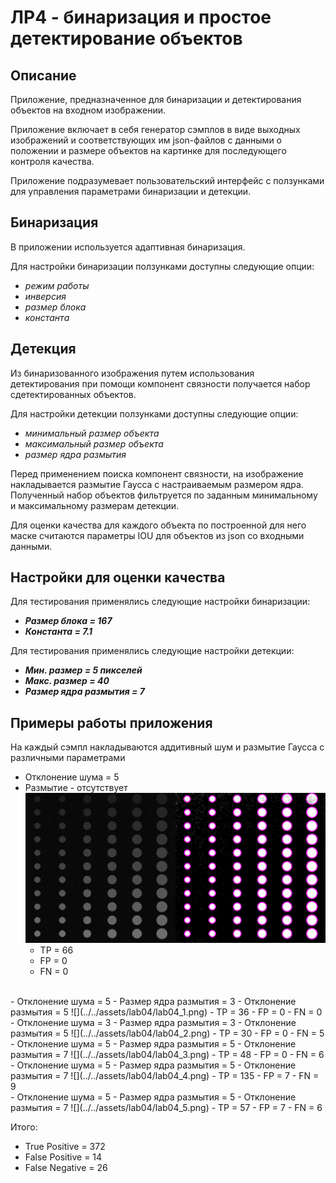 # ЛР4 - бинаризация и простое детектирование объектов

## Описание
Приложение, предназначенное для бинаризации и детектирования объектов на входном изображении.

Приложение включает в себя генератор сэмплов в виде выходных изображений и соответствующих им json-файлов с данными о положении и размере объектов на картинке для последующего контроля качества.

Приложение подразумевает пользовательский интерфейс с ползунками для управления параметрами бинаризации и детекции.

## Бинаризация
В приложении используется адаптивная бинаризация.

Для настройки бинаризации ползунками доступны следующие опции:
- *режим работы*
- *инверсия*
- *размер блока*
- *константа*

## Детекция
Из бинаризованного изображения путем использования детектирования при помощи компонент связности получается набор сдетектированных объектов.

Для настройки детекции ползунками доступны следующие опции:
- *минимальный размер объекта*
- *максимальный размер объекта*
- *размер ядра размытия*

Перед применением поиска компонент связности, на изображение накладывается размытие Гаусса с настраиваемым размером ядра.
Полученный набор объектов фильтруется по заданным минимальному и максимальному размерам детекции.

Для оценки качества для каждого объекта по построенной для него маске считаются параметры IOU для объектов из json со входными данными.

## Настройки для оценки качества
Для тестирования применялись следующие настройки бинаризации:
- ***Размер блока = 167***
- ***Константа = 7.1***

Для тестирования применялись следующие настройки детекции:
- ***Мин. размер = 5 пикселей***
- ***Макс. размер = 40***
- ***Размер ядра размытия = 7***

## Примеры работы приложения
На каждый сэмпл накладываются аддитивный шум и размытие Гаусса с различными параметрами

- Отклонение шума = 5
- Размытие - отсутствует
    ![](../../assets/lab04/lab04_0.png)
    - TP = 66
    - FP = 0
    - FN = 0
<br />
- Отклонение шума = 5
- Размер ядра размытия = 3
- Отклонение размытия = 5
    ![](../../assets/lab04/lab04_1.png)
    - TP = 36
    - FP = 0
    - FN = 0
<br />
- Отклонение шума = 3
- Размер ядра размытия = 3
- Отклонение размытия = 5
    ![](../../assets/lab04/lab04_2.png)
    - TP = 30
    - FP = 0
    - FN = 5
<br />
- Отклонение шума = 5
- Размер ядра размытия = 5
- Отклонение размытия = 7
    ![](../../assets/lab04/lab04_3.png)
    - TP = 48
    - FP = 0
    - FN = 6
<br />
- Отклонение шума = 5
- Размер ядра размытия = 5
- Отклонение размытия = 7
    ![](../../assets/lab04/lab04_4.png)
    - TP = 135
    - FP = 7
    - FN = 9
<br />
- Отклонение шума = 5
- Размер ядра размытия = 5
- Отклонение размытия = 7
    ![](../../assets/lab04/lab04_5.png)
    - TP = 57
    - FP = 7
    - FN = 6

Итого:
- True Positive = 372
- False Positive = 14
- False Negative = 26